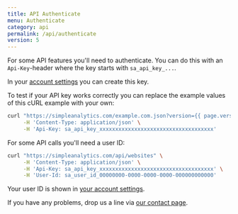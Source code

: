 ```yaml
---
title: API Authenticate
menu: Authenticate
category: api
permalink: /api/authenticate
version: 5
---
```


For some API features you'll need to authenticate. You can do this with an `Api-Key`-header where the key starts with `sa_api_key_...`.

In your [account settings](https://simpleanalytics.com/account) you can create this key.

To test if your API key works correctly you can replace the example values of this cURL example with your own:

```bash
curl "https://simpleanalytics.com/example.com.json?version={{ page.version }}&fields=histogram" \
     -H 'Content-Type: application/json' \
     -H 'Api-Key: sa_api_key_xxxxxxxxxxxxxxxxxxxxxxxxxxxxxxxxxxxx'
```

For some API calls you'll need a user ID:

```bash
curl "https://simpleanalytics.com/api/websites" \
     -H 'Content-Type: application/json' \
     -H 'Api-Key: sa_api_key_xxxxxxxxxxxxxxxxxxxxxxxxxxxxxxxxxxxx' \
     -H 'User-Id: sa_user_id_00000000-0000-0000-0000-000000000000'
```

Your user ID is shown in [your account settings](https://simpleanalytics.com/account).

If you have any problems, drop us a line via [our contact page](https://simpleanalytics.com/contact).

